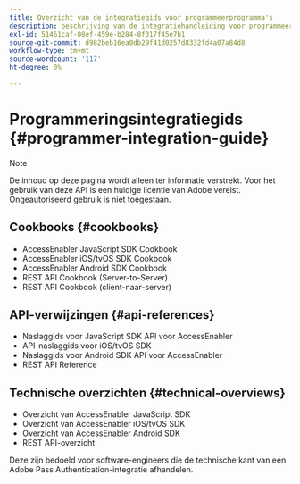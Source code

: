 ```yaml
---
title: Overzicht van de integratiegids voor programmeerprogramma's
description: beschrijving van de integratiehandleiding voor programmeerprogramma's
exl-id: 51461caf-08ef-459e-b284-8f317f45e7b1
source-git-commit: d982beb16ea0db29f41d0257d8332fd4a07a84d8
workflow-type: tm+mt
source-wordcount: '117'
ht-degree: 0%

---
```


# Programmeringsintegratiegids {#programmer-integration-guide}


>[!NOTE]
>
>De inhoud op deze pagina wordt alleen ter informatie verstrekt. Voor het gebruik van deze API is een huidige licentie van Adobe vereist. Ongeautoriseerd gebruik is niet toegestaan.
>

## Cookbooks {#cookbooks}

* AccessEnabler JavaScript SDK Cookbook
* AccessEnabler iOS/tvOS SDK Cookbook
* AccessEnabler Android SDK Cookbook
* REST API Cookbook (Server-to-Server)
* REST API Cookbook (client-naar-server)

## API-verwijzingen {#api-references}

* Naslaggids voor JavaScript SDK API voor AccessEnabler
* API-naslaggids voor iOS/tvOS SDK
* Naslaggids voor Android SDK API voor AccessEnabler
* REST API Reference

## Technische overzichten {#technical-overviews}

* Overzicht van AccessEnabler JavaScript SDK
* Overzicht van AccessEnabler iOS/tvOS SDK
* Overzicht van AccessEnabler Android SDK
* REST API-overzicht

Deze zijn bedoeld voor software-engineers die de technische kant van een Adobe Pass Authentication-integratie afhandelen.

<!--

>[!MORELIKETHIS]
>
>* Entitlement Flow
>* Programmer Use Cases
>* Error Reporting
>* Identifying Protected Resources
>* Temp Pass
>* Integrating the Media Token Verifier
>* User Metadata
>* Tracking Data in Adobe Pass Authentication
-->
